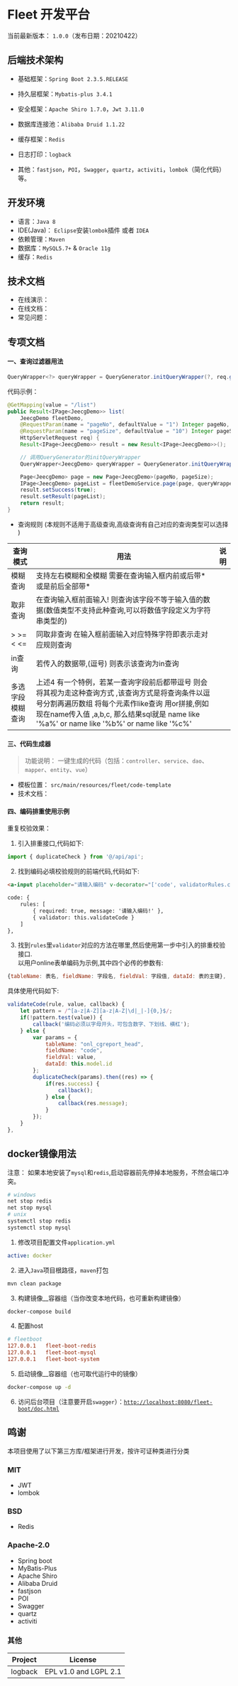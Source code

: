 # Fleet 开发平台

当前最新版本： `1.0.0`（发布日期：20210422）

## 后端技术架构

- 基础框架：`Spring Boot 2.3.5.RELEASE`
- 持久层框架：`Mybatis-plus 3.4.1`
- 安全框架：`Apache Shiro 1.7.0`，`Jwt 3.11.0`
- 数据库连接池：`Alibaba Druid 1.1.22`
- 缓存框架：`Redis`
- 日志打印：`logback`

- 其他：`fastjson`，`POI`，`Swagger`，`quartz`，`activiti`，`lombok`（简化代码）等。

## 开发环境

- 语言：`Java 8`
- IDE(Java)： `Eclipse`安装`lombok`插件 或者 `IDEA`
- 依赖管理：`Maven`
- 数据库：`MySQL5.7+`  &  `Oracle 11g`
- 缓存：`Redis`

## 技术文档

- 在线演示：  
- 在线文档：  
- 常见问题：  

## 专项文档

#### 一、查询过滤器用法

```java
QueryWrapper<?> queryWrapper = QueryGenerator.initQueryWrapper(?, req.getParameterMap());
```

代码示例：

```java
@GetMapping(value = "/list")
public Result<IPage<JeecgDemo>> list(
    JeecgDemo fleetDemo,
    @RequestParam(name = "pageNo", defaultValue = "1") Integer pageNo, 
    @RequestParam(name = "pageSize", defaultValue = "10") Integer pageSize,
    HttpServletRequest req) {
    Result<IPage<JeecgDemo>> result = new Result<IPage<JeecgDemo>>();

    // 调用QueryGenerator的initQueryWrapper
    QueryWrapper<JeecgDemo> queryWrapper = QueryGenerator.initQueryWrapper(fleetDemo, req.getParameterMap());

    Page<JeecgDemo> page = new Page<JeecgDemo>(pageNo, pageSize);
    IPage<JeecgDemo> pageList = fleetDemoService.page(page, queryWrapper);
    result.setSuccess(true);
    result.setResult(pageList);
    return result;
}
```

- 查询规则 (本规则不适用于高级查询,高级查询有自己对应的查询类型可以选择 )

| 查询模式           | 用法    | 说明                         |
|---------- |-------------------------------------------------------|------------------|
| 模糊查询     | 支持左右模糊和全模糊  需要在查询输入框内前或后带\*或是前后全部带\* |    |
| 取非查询     | 在查询输入框前面输入! 则查询该字段不等于输入值的数据(数值类型不支持此种查询,可以将数值字段定义为字符串类型的) |    |
| \>  \>= < <=     | 同取非查询 在输入框前面输入对应特殊字符即表示走对应规则查询 |    |
| in查询     | 若传入的数据带,(逗号) 则表示该查询为in查询 |    |
| 多选字段模糊查询     | 上述4 有一个特例，若某一查询字段前后都带逗号 则会将其视为走这种查询方式 ,该查询方式是将查询条件以逗号分割再遍历数组 将每个元素作like查询 用or拼接,例如 现在name传入值 ,a,b,c, 那么结果sql就是 name like '%a%' or name like '%b%' or name like '%c%' |    |

#### 三、代码生成器

> 功能说明：   一键生成的代码（包括：`controller`、`service`、`dao`、`mapper`、`entity`、`vue`）
 
 - 模板位置： `src/main/resources/fleet/code-template`
 - 技术文档： 

#### 四、编码排重使用示例

重复校验效果：

1. 引入排重接口,代码如下:  
 
```javascript
import { duplicateCheck } from '@/api/api';
```

2. 找到编码必填校验规则的前端代码,代码如下:  
  
```html
<a-input placeholder="请输入编码" v-decorator="['code', validatorRules.code]"/>

code: {
    rules: [
        { required: true, message: '请输入编码!' },
        { validator: this.validateCode }
    ]
},
```

3. 找到`rules`里`validator`对应的方法在哪里,然后使用第一步中引入的排重校验接口.  
  以用户online表单编码为示例,其中四个必传的参数有:  
    
```javascript
{tableName: 表名, fieldName: 字段名, fieldVal: 字段值, dataId: 表的主键},
```

具体使用代码如下:

```javascript
validateCode(rule, value, callback) {
    let pattern = /^[a-z|A-Z][a-z|A-Z|\d|_|-]{0,}$/;
    if(!pattern.test(value)) {
        callback('编码必须以字母开头，可包含数字、下划线、横杠');
    } else {
        var params = {
            tableName: "onl_cgreport_head",
            fieldName: "code",
            fieldVal: value,
            dataId: this.model.id
        };
        duplicateCheck(params).then((res) => {
            if(res.success) {
                callback();
            } else {
                callback(res.message);
            }
        });
    }
},
```

## docker镜像用法

注意： 如果本地安装了`mysql`和`redis`,启动容器前先停掉本地服务，不然会端口冲突。
```bash
# windows
net stop redis
net stop mysql
# unix
systemctl stop redis
systemctl stop mysql
```
1. 修改项目配置文件`application.yml`
```yml
active: docker
```

2. 进入`Java`项目根路径，`maven`打包
```bash
mvn clean package
```

3. 构建镜像__容器组（当你改变本地代码，也可重新构建镜像）
```bash
docker-compose build
```

4. 配置host
```conf
# fleetboot
127.0.0.1   fleet-boot-redis
127.0.0.1   fleet-boot-mysql
127.0.0.1   fleet-boot-system
```

5. 启动镜像__容器组（也可取代运行中的镜像）
```bash
docker-compose up -d
```

6. 访问后台项目（注意要开启`swagger`）：[`http://localhost:8080/fleet-boot/doc.html`](http://localhost:8080/fleet-boot/doc.html)

## 鸣谢

本项目使用了以下第三方库/框架进行开发，按许可证种类进行分类

### MIT

* JWT
* lombok

### BSD

* Redis

### Apache-2.0

* Spring boot
* MyBatis-Plus
* Apache Shiro
* Alibaba Druid
* fastjson
* POI
* Swagger
* quartz
* activiti

### 其他

|Project|License|
|---|---|
|logback|EPL v1.0 and LGPL 2.1|
